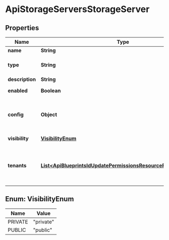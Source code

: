 

# ApiStorageServersStorageServer

## Properties

Name | Type | Description | Notes
------------ | ------------- | ------------- | -------------
**name** | **String** | Name | 
**type** | **String** | The &#x60;Storage Type&#x60; Code or ID | 
**description** | **String** | description |  [optional]
**enabled** | **Boolean** | The enabled flag |  [optional]
**config** | **Object** | Configuration object with parameters that vary by &#x60;type&#x60; | 
**visibility** | [**VisibilityEnum**](#VisibilityEnum) | private or public |  [optional]
**tenants** | [**List&lt;ApiBlueprintsIdUpdatePermissionsResourcePermissionSites&gt;**](ApiBlueprintsIdUpdatePermissionsResourcePermissionSites.md) | Array of tenant account ids that are allowed access |  [optional]



## Enum: VisibilityEnum

Name | Value
---- | -----
PRIVATE | &quot;private&quot;
PUBLIC | &quot;public&quot;




